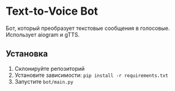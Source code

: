 # Text-to-Voice Bot

Бот, который преобразует текстовые сообщения в голосовые. Использует aiogram и gTTS.

## Установка

1. Склонируйте репозиторий
2. Установите зависимости: `pip install -r requirements.txt`
3. Запустите `bot/main.py`
